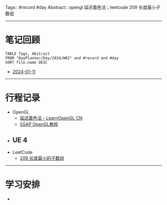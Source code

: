 Tags:: #record #day 
Abstract:: opengl 延迟着色法；leetcode 209 长度最小子数组

---
# 笔记回顾

```dataview
TABLE Tags, Abstract
FROM "DayPlanner/Day/2024/W02" and #record and #day
SORT file.name DESC
```

- [2024-01-11](2024/W02/2024-01-11.md)

---
# 行程记录

- OpenGL
	- [延迟着色法 - LearnOpenGL CN](https://learnopengl-cn.github.io/05%20Advanced%20Lighting/08%20Deferred%20Shading/)
	- [SSAP OpenGL教程](https://learnopengl-cn.github.io/05%20Advanced%20Lighting/09%20SSAO/)
- UE 4
	- 
- LeetCode
	- [209 长度最小的子数组](https://leetcode.cn/problems/minimum-size-subarray-sum/)

---
# 学习安排

- 


